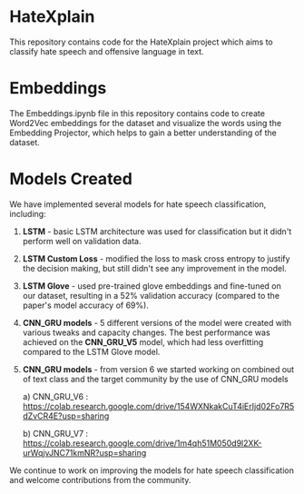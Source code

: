 # **HateXplain**

This repository contains code for the HateXplain project which aims to classify hate speech and offensive language in text.

# **Embeddings**
The Embeddings.ipynb file in this repository contains code to create Word2Vec embeddings for the dataset and visualize the words using the Embedding Projector, which helps to gain a better understanding of the dataset.

# **Models Created**

We have implemented several models for hate speech classification, including:

1) **LSTM** - basic LSTM architecture was used for classification but it didn't perform well on validation data.
2) **LSTM Custom Loss** - modified the loss to mask cross entropy to justify the decision making, but still didn't see any improvement in the model.
3) **LSTM Glove** - used pre-trained glove embeddings and fine-tuned on our dataset, resulting in a 52% validation accuracy (compared to the paper's model accuracy of 69%).
4) **CNN_GRU models** - 5 different versions of the model were created with various tweaks and capacity changes. The best performance was achieved on the **CNN_GRU_V5** model, which had less overfitting compared to the LSTM Glove model.

5) **CNN_GRU models** - from version 6 we started working on combined out of text class and the target community by the use of CNN_GRU models
  
      a) CNN_GRU_V6 : https://colab.research.google.com/drive/154WXNkakCuT4iErIjd02Fo7R5dZvCR4E?usp=sharing
  
      b) CNN_GRU_V7 : https://colab.research.google.com/drive/1m4qh51M050d9l2XK-urWqjvJNC71kmNR?usp=sharing

We continue to work on improving the models for hate speech classification and welcome contributions from the community.
